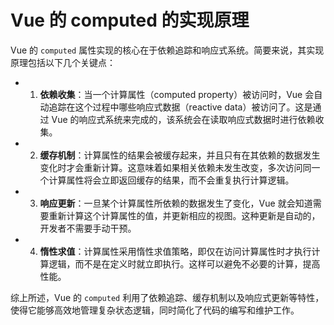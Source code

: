 # Vue 的 computed 的实现原理

Vue 的 `computed` 属性实现的核心在于依赖追踪和响应式系统。简要来说，其实现原理包括以下几个关键点：

+ 1. **依赖收集**：当一个计算属性（computed property）被访问时，Vue 会自动追踪在这个过程中哪些响应式数据（reactive data）被访问了。这是通过 Vue 的响应式系统来完成的，该系统会在读取响应式数据时进行依赖收集。

+ 2. **缓存机制**：计算属性的结果会被缓存起来，并且只有在其依赖的数据发生变化时才会重新计算。这意味着如果相关依赖未发生改变，多次访问同一个计算属性将会立即返回缓存的结果，而不会重复执行计算逻辑。

+ 3. **响应更新**：一旦某个计算属性所依赖的数据发生了变化，Vue 就会知道需要重新计算这个计算属性的值，并更新相应的视图。这种更新是自动的，开发者不需要手动干预。

+ 4. **惰性求值**：计算属性采用惰性求值策略，即仅在访问计算属性时才执行计算逻辑，而不是在定义时就立即执行。这样可以避免不必要的计算，提高性能。

综上所述，Vue 的 `computed` 利用了依赖追踪、缓存机制以及响应式更新等特性，使得它能够高效地管理复杂状态逻辑，同时简化了代码的编写和维护工作。